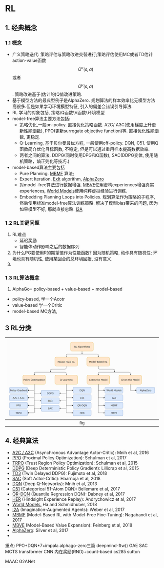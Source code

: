 # RL

## 1. 经典概念

### 1.1 概念

- 广义策略迭代: 策略评估与策略改进交替进行;策略评估使用MC或者TD估计action-value函数$$Q^\pi(s,a)$$或者$$Q^\mu(s,a)$$. 策略改进基于(估计的)Q值改进策略.
- 基于模型方法的最典型例子是AlphaZero. 规划算法的样本效率比无模型方法高很多.但是如果学习环境模型特征, 引入的偏差会错误引导算法.
- RL 学习的对象包括, 策略\Q函数\V函数\环境模型
- model-free算法主要方法包括:
  - 策略优化,一般on-policy. 直接优化策略函数. A2C/ A3C(使用梯度上升更新性能函数), PPO(更新surrogate objective function)等. 直接优化性能函数, 更稳定.
  - Q-Learning, 基于贝尔曼最优方程, 一般使用off-policy. DQN, C51. 使用Q函数简介优化目标函数, 不稳定, 但是可以通过重用样本提高数据效率.
  - 两者之间的算法. DDPG(同时使用DPG和Q函数), SAC(DDPG变体, 使用随机策略，熵正则化等技巧.)
- model-based算法主要包括
  - Pure Planning. [MBMF](https://sites.google.com/view/mbmf) 算法;
  - Expert Iteration.  [ExIt](https://arxiv.org/abs/1705.08439) algorithm, [AlphaZero](https://arxiv.org/pdf/1712.01815.pdf)
  - 对model-free算法进行数据增强. [MBVE](https://arxiv.org/abs/1803.00101)使用虚构experiences增强真实experiences, [World Models](https://worldmodels.github.io/)使用纯粹虚拟经验进行训练.
  - Embedding Planning Loops into Policies. 规划算法作为策略的子程序, 然后使用标准model-free算法训练策略. 解决了模型bias带来的问题, 因为如果模型不好, 那就直接忽略.  [I2A](https://arxiv.org/abs/1707.06203)

### 1.2 RL关键问题

1. RL难点
   - 延迟奖励
   - 智能体动作影响之后的数据序列
2. 为什么PG要使用R的期望值作为性能函数?
   因为随机策略, 动作具有随机性; 环境也具有随机性, 使用某回合的总环境回报, 没有意义.
3. 


### 1.3 RL算法概念

1. AlphaGo= policy-based + value-based + model-based
  - policy-based, 学一个Acotr
  - value-based 学一个Critic
  - model-based MC方法, 



## 3 RL分类

| ![](img/2020_12_21_16_11_24.png) |
| :------------------------------: |
|               fig                |

## 4. 经典算法

- [A2C / A3C](https://arxiv.org/abs/1602.01783) (Asynchronous Advantage Actor-Critic): Mnih et al, 2016
- [PPO](https://arxiv.org/abs/1707.06347) (Proximal Policy Optimization): Schulman et al, 2017 
- [TRPO](https://arxiv.org/abs/1502.05477) (Trust Region Policy Optimization): Schulman et al, 2015
- [DDPG](https://arxiv.org/abs/1509.02971) (Deep Deterministic Policy Gradient): Lillicrap et al, 2015
- [TD3](https://arxiv.org/abs/1802.09477) (Twin Delayed DDPG): Fujimoto et al, 2018
- [SAC](https://arxiv.org/abs/1801.01290) (Soft Actor-Critic): Haarnoja et al, 2018
- [DQN](https://www.cs.toronto.edu/~vmnih/docs/dqn.pdf) (Deep Q-Networks): Mnih et al, 2013
- [C51](https://arxiv.org/abs/1707.06887) (Categorical 51-Atom DQN): Bellemare et al, 2017
- [QR-DQN](https://arxiv.org/abs/1710.10044) (Quantile Regression DQN): Dabney et al, 2017
- [HER](https://arxiv.org/abs/1707.01495) (Hindsight Experience Replay): Andrychowicz et al, 2017
- [World Models.]() Ha and Schmidhuber, 2018
- [I2A](https://arxiv.org/abs/1707.06203) (Imagination-Augmented Agents): Weber et al, 2017 
- [MBMF](https://sites.google.com/view/mbmf) (Model-Based RL with Model-Free Fine-Tuning): Nagabandi et al, 2017 
- [MBVE](https://arxiv.org/abs/1803.00101) (Model-Based Value Expansion): Feinberg et al, 2018
- [AlphaZero](https://arxiv.org/abs/1712.01815): Silver et al, 2017 
- 

重点:
PPO+DQN*7+impala
alphago-zero三篇
deepmind-ftw()
GAE
SAC
MCTS
transformer
CNN
内在奖励(RND)+count-based
cs285
sutton


MAAC
G2ANet